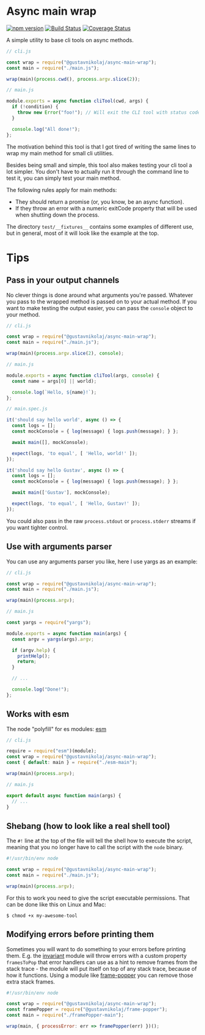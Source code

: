 # Async main wrap

[![npm version](https://badge.fury.io/js/%40gustavnikolaj%2Fasync-main-wrap.svg)](https://www.npmjs.com/package/@gustavnikolaj/async-main-wrap)
[![Build Status](https://travis-ci.com/gustavnikolaj/async-main-wrap.svg?branch=master)](https://travis-ci.com/gustavnikolaj/async-main-wrap)
[![Coverage Status](https://coveralls.io/repos/github/gustavnikolaj/async-main-wrap/badge.svg?branch=master)](https://coveralls.io/github/gustavnikolaj/async-main-wrap?branch=master)

A simple utility to base cli tools on async methods.

```js
// cli.js

const wrap = require("@gustavnikolaj/async-main-wrap");
const main = require("./main.js");

wrap(main)(process.cwd(), process.argv.slice(2));

// main.js

module.exports = async function cliTool(cwd, args) {
  if (!condition) {
    throw new Error("foo!"); // Will exit the CLI tool with status code 1.
  }

  console.log("All done!");
};
```

The motivation behind this tool is that I got tired of writing the same lines
to wrap my main method for small cli utilities.

Besides being small and simple, this tool also makes testing your cli tool a
lot simpler. You don't have to actually run it through the command line to test
it, you can simply test your main method.

The following rules apply for main methods:

- They should return a promise (or, you know, be an async function).
- If they throw an error with a numeric exitCode property that will be used
  when shutting down the process.

The directory `test/__fixtures__` contains some examples of different use, but
in general, most of it will look like the example at the top.

# Tips

## Pass in your output channels

No clever things is done around what arguments you're passed. Whatever you pass
to the wrapped method is passed on to your actual method. If you want to make
testing the output easier, you can pass the `console` object to your method.

```js
// cli.js

const wrap = require("@gustavnikolaj/async-main-wrap");
const main = require("./main.js");

wrap(main)(process.argv.slice(2), console);

// main.js

module.exports = async function cliTool(args, console) {
  const name = args[0] || world);

  console.log(`Hello, ${name}!`);
};

// main.spec.js

it('should say hello world', async () => {
  const logs = [];
  const mockConsole = { log(message) { logs.push(message); } };

  await main([], mockConsole);

  expect(logs, 'to equal', [ 'Hello, world!' ]);
});

it('should say hello Gustav', async () => {
  const logs = [];
  const mockConsole = { log(message) { logs.push(message); } };

  await main(['Gustav'], mockConsole);

  expect(logs, 'to equal', [ 'Hello, Gustav!' ]);
});
```

You could also pass in the raw `process.stdout` or `process.stderr` streams if
you want tighter control.

## Use with arguments parser

You can use any arguments parser you like, here I use yargs as an example:

```js
// cli.js

const wrap = require("@gustavnikolaj/async-main-wrap");
const main = require("./main.js");

wrap(main)(process.argv);

// main.js

const yargs = require("yargs");

module.exports = async function main(args) {
  const argv = yargs(args).argv;

  if (argv.help) {
    printHelp();
    return;
  }

  // ...

  console.log("Done!");
};
```

## Works with esm

The node "polyfill" for es modules: [esm](https://github.com/standard-things/esm)

```js
// cli.js

require = require("esm")(module);
const wrap = require("@gustavnikolaj/async-main-wrap");
const { default: main } = require("./esm-main");

wrap(main)(process.argv);

// main.js

export default async function main(args) {
  // ...
}
```

## Shebang (how to look like a real shell tool)

The `#!` line at the top of the file will tell the shell how to execute the
script, meaning that you no longer have to call the script with the `node`
binary.

```js
#!/usr/bin/env node

const wrap = require("@gustavnikolaj/async-main-wrap");
const main = require("./main.js");

wrap(main)(process.argv);
```

For this to work you need to give the script executable permissions. That can
be done like this on Linux and Mac:

```
$ chmod +x my-awesome-tool
```

## Modifying errors before printing them

Sometimes you will want to do something to your errors before printing them. E.g. the [invariant](https://github.com/zertosh/invariant) module will throw errors with a custom
property `framesToPop` that error handlers can use as a hint to remove frames from the stack trace - the module will put itself on top of any stack trace, because of how it functions. Using a module like [frame-popper](https://github.com/gustavnikolaj/frame-popper) you can remove those extra stack frames.

```js
#!/usr/bin/env node

const wrap = require("@gustavnikolaj/async-main-wrap");
const framePopper = require("@gustavnikolaj/frame-popper");
const main = require("./framePopper-main");

wrap(main, { processError: err => framePopper(err) })();
```
